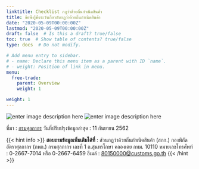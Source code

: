 ```yaml
---
linktitle: Checklist กฎว่าด้วยถิ่นกำเนิดสินค้า
title: ข้อพึงรู้พึงระวังเกี่ยวกับกฎว่าด้วยถิ่นกำเนิดสินค้า
date: "2020-05-09T00:00:00Z"
lastmod: "2020-05-09T00:00:00Z"
draft: false  # Is this a draft? true/false
toc: true  # Show table of contents? true/false
type: docs  # Do not modify.

# Add menu entry to sidebar.
# - name: Declare this menu item as a parent with ID `name`.
# - weight: Position of link in menu.
menu:
  free-trade:
    parent: Overview  
    weight: 1

weight: 1
---
```


![enter image description here](https://github.com/yosarawut/e-TaxIncentive/raw/master/img/origin-check-list-01.jpg)
![enter image description here](https://github.com/yosarawut/e-TaxIncentive/raw/master/img/origin-check-list-02.jpg)

ที่มา : [กรมศุลกากร](http://www.customs.go.th/list_strc_download.php?ini_content=fta_and_wto_160809_01_160809_04&ini_menu=menu_interest_and_law_160421_03&lang=th&root_left_menu=menu_interest_and_law_160421_03&left_menu=menu_interest_and_law_160421_03_160928_02)
วันที่ปรับปรุงข้อมูลล่าสุด :  11 กันยายน 2562

{{< hint info >}}
**สอบถามข้อมูลเพิ่มเติมได้ที่** : ส่วนกฎว่าด้วยถิ่นกำเนิดสินค้า (สกก.) กองพิกัดอัตราศุลกากร (กพก.)
กรมศุลกากร เลขที่ 1 ถ.สุนทรโกษา คลองเตย กทม. 10110
หมายเลขโทรศัพท์ : 0-2667-7014 หรือ 0-2667-6459
อีเมล์ : 80150000@customs.go.th
{{< /hint >}}